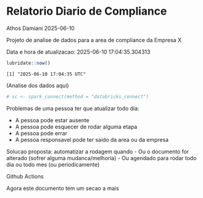 # Relatorio Diario de Compliance
Athos Damiani
2025-06-10

Projeto de analise de dados para a area de compliance da Empresa X

Data e hora de atualizacao: 2025-06-10 17:04:35.304313

``` r
lubridate::now()
```

    [1] "2025-06-10 17:04:35 UTC"

(Analise dos dados aqui)

``` r
# sc <- spark_connect(method = "databricks_connect")
```

Problemas de uma pessoa ter que atualizar todo dia:

-   A pessoa pode estar ausente
-   A pessoa pode esquecer de rodar alguma etapa
-   A pessoa pode errar
-   A pessoa responsavel pode ter saido da area ou da empresa

Solucao proposta: automatizar a rodagem quando - Ou o documento for
alterado (sofrer alguma mudanca/melhoria) - Ou agendado para rodar todo
dia ou todo mes (ou periodicamente)

Github Actions

Agora este documento tem um secao a mais

